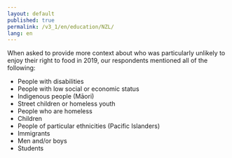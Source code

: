 ```yaml
---
layout: default
published: true
permalink: /v3_1/en/education/NZL/
lang: en
---
```

When asked to provide more context about who was particularly unlikely to enjoy their right to food in 2019, our respondents mentioned all of the following:

-	People with disabilities 
-	People with low social or economic status
-	Indigenous people (Māori)
-	Street children or homeless youth
-	People who are homeless
-	Children
-	People of particular ethnicities (Pacific Islanders)
-	Immigrants 
-	Men and/or boys
-	Students
